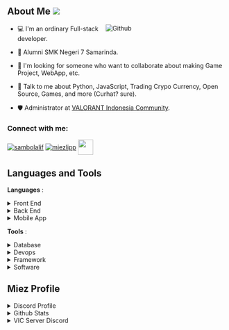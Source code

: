 <h2> About Me <img src = "https://media0.giphy.com/media/KDDpcKigbfFpnejZs6/giphy.gif?cid=ecf05e47oy6f4zjs8g1qoiystc56cu7r9tb8a1fe76e05oty&rid=giphy.gif" width = 100px></h2>

<img width="55%" align="right" alt="Github" src="https://raw.githubusercontent.com/onimur/.github/master/.resources/git-header.svg" />


- 💻 I'm an ordinary Full-stack developer.

- 🎒 Alumni SMK Negeri 7 Samarinda.

- 👯 I'm looking for someone who want to collaborate about making Game Project, WebApp, etc. 

- 💬 Talk to me about Python, JavaScript, Trading Crypo Currency, Open Source, Games, and more (Curhat? sure).

- 🛡️ Administrator at [VALORANT Indonesia Community](https://discord.gg/valorantindonesia).

<h3 align="left">Connect with me:</h3>
<p align="left">
<a href="https://fb.com/sambolalif" target="blank"><img align="center" src="https://raw.githubusercontent.com/rahuldkjain/github-profile-readme-generator/master/src/images/icons/Social/facebook.svg" alt="sambolalif" height="30" width="40" /></a>
<a href="https://instagram.com/miezlipp" target="blank"><img align="center" src="https://raw.githubusercontent.com/rahuldkjain/github-profile-readme-generator/master/src/images/icons/Social/instagram.svg" alt="miezlipp" height="30" width="40" /></a>
<a href="https://api.whatsapp.com/send?phone=081350102291&text=Mengocok" target="blank"><img align="center" src="https://seeklogo.com/images/W/whatsapp-icon-logo-8CA4FB831E-seeklogo.com.png" height="35" width="35" /></a>

 
## Languages and Tools
  
  <a align="left"> <b>Languages</b> : </a>

<details>
  
  <summary> Front End </summary>
  
  <code><a href="https://www.w3.org/html/" target="_blank"><span>HTML 5</span><img height="20" src="https://raw.githubusercontent.com/WilloIzCitron/WilloIzCitron/447d57790bc691f7d3cfd303ee6826543d14d1e9/HTML5_Logo.svg"></a></code>
  <code><a href="https://www.w3schools.com/css/" target="_blank"><span>CSS</span><img height="20" src="https://github.com/WilloIzCitron/WilloIzCitron/blob/main/CSS3_logo_and_wordmark.svg.png"></a></code>
  <code><a href="https://vuejs.org/" target="_blank"><span>Vue.js</span><img height="20" src="https://raw.githubusercontent.com/devicons/devicon/master/icons/vuejs/vuejs-original-wordmark.svg"></a></code>
  <code><a href="https://nodejs.org" target="_blank"><span>node.js</span><img height="20" src="https://raw.githubusercontent.com/WilloIzCitron/readme-profile-source/main/nodejs-seeklogo.com.svg"></a></code>
  <code><a href="https://developer.mozilla.org/en-US/docs/Web/JavaScript" target="_blank"><span>Java Script</span><img height="20" src="https://upload.wikimedia.org/wikipedia/commons/thumb/6/6a/JavaScript-logo.png/600px-JavaScript-logo.png"></a></code>
  <code><a href="https://reactjs.org/" target="_blank"><span>react.js</span><img height="20" src="https://raw.githubusercontent.com/devicons/devicon/master/icons/react/react-original-wordmark.svg"></a></code>
  
</details>

<details>

  <summary> Back End </summary>
  
  <code><a href="https://www.python.org" target="_blank"><span>Python</span><img height="20" src="https://raw.githubusercontent.com/WilloIzCitron/WilloIzCitron/447d57790bc691f7d3cfd303ee6826543d14d1e9/Python-logo-notext.svg"></a></code>
  <code><a href="https://www.cplusplus.com/" target="_blank"><span>C++</span><img height="20" src="https://raw.githubusercontent.com/devicons/devicon/master/icons/cplusplus/cplusplus-original.svg"></a></code>
   <code><a href="https://www.java.com/" target="_blank"><span>Java</span><img height="20" src="https://raw.githubusercontent.com/devicons/devicon/master/icons/java/java-original.svg"></a></code>
   <code><a href="https://www.php.net/" target="_blank"><span>PHP</span><img height="20" src="https://raw.githubusercontent.com/devicons/devicon/master/icons/php/php-original.svg"></a></code>
  

</details>

<details>

  <summary> Mobile App </summary>
  
  <code><a href="https://flutter.dev/" target="_blank"><span>Flutter</span><img height="20" src="https://www.vectorlogo.zone/logos/flutterio/flutterio-icon.svg"></a></code>
  <code><a href="https://dart.dev/" target="_blank"><span>Dart</span><img height="20" src="https://www.vectorlogo.zone/logos/dartlang/dartlang-icon.svg"></a></code>
  
</details>
  
   <a align="left"> <b>Tools</b> : </a>

  <details>

  <summary> Database </summary>
  
  <code><a href="https://www.mongodb.com/" target="_blank"><span>mongoDB</span><img height="20" src="https://raw.githubusercontent.com/devicons/devicon/master/icons/mongodb/mongodb-original-wordmark.svg"></a></code>
  <code><a href="https://www.mysql.com/" target="_blank"><span>MySQL</span><img height="20" src="https://raw.githubusercontent.com/devicons/devicon/master/icons/mysql/mysql-original-wordmark.svg"></a></code>
  
</details>
  
  <details>

  <summary> Devops </summary>
  
  <code><a href="https://www.jenkins.io/" target="_blank"><span>Jenkins</span><img height="20" src="https://www.vectorlogo.zone/logos/jenkins/jenkins-icon.svg"></a></code>
  <code><a href="https://www.w3schools.com/whatis/whatis_cli.asp" target="_blank"><span>bash</span><img height="20" src="https://img.icons8.com/plasticine/452/bash.png"></a></code>
   <code><a href="https://www.docker.com/" target="_blank"><span>Docker</span><img height="20" src="https://raw.githubusercontent.com/devicons/devicon/master/icons/docker/docker-original-wordmark.svg"></a></code>
  
</details>
  
  <details>

  <summary> Framework </summary>
  
  <code><a href="https://laravel.com/" target="_blank"><span>Laravel</span><img height="20" src="https://raw.githubusercontent.com/devicons/devicon/master/icons/laravel/laravel-plain-wordmark.svg"></a></code>
  <code><a href="https://dotnet.microsoft.com/" target="_blank"><span>dotnet</span><img height="20" src="https://raw.githubusercontent.com/devicons/devicon/master/icons/dot-net/dot-net-original-wordmark.svg"></a></code>
  
</details>
   
  <details>

  <summary> Software </summary>
  
  <code><a href="https://www.kuyhaa-me.com/adobe-photoshop-2021-full-terbaru.html" target="_blank"><span>Adobe Photoshop</span><img height="20" src="https://raw.githubusercontent.com/devicons/devicon/master/icons/photoshop/photoshop-line.svg"></a></code>
  <code><a href="https://www.kuyhaa-me.com/adobe-illustrator-cc-2021-terbaru.html" target="_blank"><span>Adobe Illustrator</span><img height="20" src="https://www.vectorlogo.zone/logos/adobe_illustrator/adobe_illustrator-icon.svg"></a></code>
  <code><a href="https://www.figma.com/" target="_blank"><span>Figma</span><img height="20" src="https://www.vectorlogo.zone/logos/figma/figma-icon.svg"></a></code>
  <code><a href="https://www.blender.org/" target="_blank"><span>Blender</span><img height="20" src="https://download.blender.org/branding/community/blender_community_badge_white.svg"></a></code>
    
</details>

<h2> Miez Profile </h2>

<details>
  
  <summary> Discord Profile </summary>
  
[![Discord](https://discord.c99.nl/widget/theme-2/312916765078192139.png)](https://discord.com/users/312916765078192139)

</details>

<details>

  <summary> Github Stats </summary>
  
[![Top Langs](https://github-readme-stats.vercel.app/api/top-langs/?username=miezbot&layout=compact)](https://github.com/anuraghazra/github-readme-stats)

![Miez's GitHub stats](https://github-readme-stats.vercel.app/api?username=miezbot&show_icons=true&theme=radical)

<p><img align="center" src="https://github-readme-streak-stats.herokuapp.com/?user=miezbot&" alt="miezbot" /></p>
  
</details>

<details>
  <summary> VIC Server Discord </summary>
<img src="https://discordapp.com/api/guilds/703616272272982078/widget.png?style=banner4" alt="Discord Banner 4"/>
  </details>
